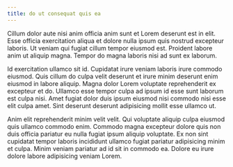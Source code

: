 ```yaml
---
title: do ut consequat quis ea
---
```


Cillum dolor aute nisi anim officia anim sunt et Lorem deserunt est in elit. Esse officia exercitation aliqua et dolore nulla ipsum quis nostrud excepteur laboris. Ut veniam qui fugiat cillum tempor eiusmod est. Proident labore anim ut aliquip magna. Tempor do magna laboris nisi ad sunt ex laborum.

Id exercitation ullamco sit id. Cupidatat irure veniam laboris irure commodo eiusmod. Quis cillum do culpa velit deserunt et irure minim deserunt enim eiusmod in labore aliquip. Magna dolor Lorem voluptate reprehenderit ex excepteur et do. Ullamco esse tempor culpa ad ipsum id esse sunt laborum est culpa nisi. Amet fugiat dolor duis ipsum eiusmod nisi commodo nisi esse elit culpa amet. Sint deserunt deserunt adipisicing mollit esse ullamco ut.

Anim elit reprehenderit minim velit velit. Qui voluptate aliquip culpa eiusmod quis ullamco commodo enim. Commodo magna excepteur dolore quis non duis officia pariatur eu nulla fugiat ipsum aliquip voluptate. Ex non sint cupidatat tempor laboris incididunt ullamco fugiat pariatur adipisicing minim et culpa. Minim veniam pariatur ad id sit in commodo ea. Dolore eu irure dolore labore adipisicing veniam Lorem.